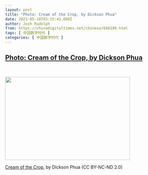 ```yaml
---
layout: post
title: "Photo: Cream of the Crop, by Dickson Phua"
date: 2021-05-18T03:15:43.000Z
author: Josh Rudolph
from: https://chinadigitaltimes.net/chinese/666109.html
tags: [ 中国数字时代 ]
categories: [ 中国数字时代 ]
---
```

<!--1621307743000-->
[Photo: Cream of the Crop, by Dickson Phua](https://chinadigitaltimes.net/chinese/666109.html)
------

<div>
<p>&nbsp;</p><div id="attachment_666110" style="width: 410px" class="wp-caption aligncenter"><img aria-describedby="caption-attachment-666110" class="wp-image-666110" src="https://chinadigitaltimes.net/chinese/wp-content/blogs.dir/4/files/2021/05/51180712603_51bfa6efbb_c.jpg" alt="" width="400" height="267" srcset="https://chinadigitaltimes.net/chinese/files/2021/05/51180712603_51bfa6efbb_c.jpg 799w, https://chinadigitaltimes.net/chinese/files/2021/05/51180712603_51bfa6efbb_c-300x200.jpg 300w, https://chinadigitaltimes.net/chinese/files/2021/05/51180712603_51bfa6efbb_c-768x512.jpg 768w" sizes="(max-width: 400px) 100vw, 400px" /><p id="caption-attachment-666110" class="wp-caption-text"><a href="https://www.flickr.com/photos/gunman47/51180712603/">Cream of the Crop</a>, by Dickson Phua (CC BY-NC-ND 2.0)</p></div>
</div>
